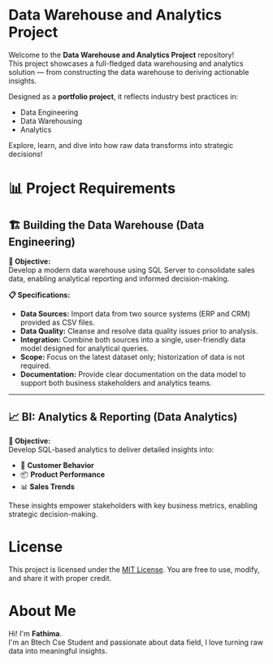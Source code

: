 # Data Warehouse and Analytics Project

Welcome to the **Data Warehouse and Analytics Project** repository!  
This project showcases a full-fledged data warehousing and analytics solution — from constructing the data warehouse to deriving actionable insights.  

Designed as a **portfolio project**, it reflects industry best practices in:
- Data Engineering
- Data Warehousing
- Analytics

Explore, learn, and dive into how raw data transforms into strategic decisions!

# 📊 Project Requirements

## 🏗️ Building the Data Warehouse (Data Engineering)

**🎯 Objective:**  
Develop a modern data warehouse using SQL Server to consolidate sales data, enabling analytical reporting and informed decision-making.

**📋 Specifications:**
- **Data Sources:** Import data from two source systems (ERP and CRM) provided as CSV files.
- **Data Quality:** Cleanse and resolve data quality issues prior to analysis.
- **Integration:** Combine both sources into a single, user-friendly data model designed for analytical queries.
- **Scope:** Focus on the latest dataset only; historization of data is not required.
- **Documentation:** Provide clear documentation on the data model to support both business stakeholders and analytics teams.

---

## 📈 BI: Analytics & Reporting (Data Analytics)

**🎯 Objective:**  
Develop SQL-based analytics to deliver detailed insights into:
- 🧠 **Customer Behavior**
- 📦 **Product Performance**
- 📊 **Sales Trends**

These insights empower stakeholders with key business metrics, enabling strategic decision-making.
# License

This project is licensed under the [MIT License](LICENSE). You are free to use, modify, and share it with proper credit.

# About Me

Hi! I'm **Fathima**.  
I'm an Btech Cse Student and passionate about data field, I love turning raw data into meaningful insights.
